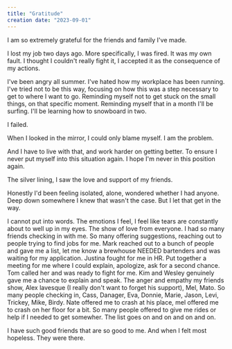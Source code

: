 ```yaml
---
title: "Gratitude"
creation date: "2023-09-01"
---
```


I am so extremely grateful for the friends and family I've made. 

I lost my job two days ago. More specifically, I was fired. 
It was my own fault.
I thought I couldn't really fight it, I accepted it as the consequence of my actions. 

I've been angry all summer. I've hated how my workplace has been running. I've tried not to be this way, focusing on how this was a step necessary to get to where I want to go. Reminding myself not to get stuck on the small things, on that specific moment. Reminding myself that in a month I'll be surfing. I'll be learning how to snowboard in two.

I failed.

When I looked in the mirror, I could only blame myself. I am the problem.

And I have to live with that, and work harder on getting better. To ensure I never put myself into this situation again. I hope I'm never in this position again.

The silver lining, I saw the love and support of my friends.

Honestly I'd been feeling isolated, alone, wondered whether I had anyone. Deep down somewhere I knew that wasn't the case. But I let that get in the way.

I cannot put into words. The emotions I feel, I feel like tears are constantly about to well up in my eyes.
The show of love from everyone. I had so many friends checking in with me. So many offering suggestions, reaching out to people trying to find jobs for me. Mark reached out to a bunch of people and gave me a list, let me know a brewhouse NEEDED bartenders and was waiting for my application. Justina fought for me in HR. Put together a meeting for me where I could explain, apologize, ask for a second chance. Tom called her and was ready to fight for me. 
Kim and Wesley genuinely gave me a chance to explain and speak. The anger and empathy my friends show, Alex lavesque (I really don't want to forget his support), Mel, Mato. 
So many people checking in, Cass, Danager, Eva, Donnie, Marie, Jason, Levi, Trickey, Mike, Birdy. 
Nate offered me to crash at his place, mel offered me to crash on her floor for a bit. So many people offered to give me rides or help if I needed to get somewher.
The list goes on and on and on and on.

I have such good friends that are so good to me. 
And when I felt most hopeless.
They were there.
